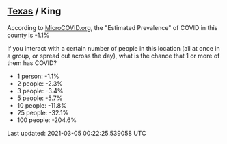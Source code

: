 
## [Texas](/united-states/texas) / King

According to [MicroCOVID.org](http://microcovid.org),
the "Estimated Prevalence" of COVID in this county is -1.1%

If you interact with a certain number of people in this location
(all at once in a group, or spread out across the day), what is the chance that
1 or more of them has COVID?

- 1 person: -1.1%
- 2 people: -2.3%
- 3 people: -3.4%
- 5 people: -5.7%
- 10 people: -11.8%
- 25 people: -32.1%
- 100 people: -204.6%

Last updated: 2021-03-05 00:22:25.539058 UTC
